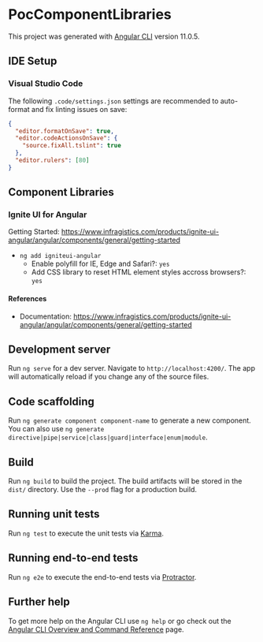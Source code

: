 # PocComponentLibraries

This project was generated with [Angular CLI](https://github.com/angular/angular-cli) version 11.0.5.

## IDE Setup

### Visual Studio Code

The following `.code/settings.json` settings are recommended to auto-format
and fix linting issues on save:

```json
{
  "editor.formatOnSave": true,
  "editor.codeActionsOnSave": {
    "source.fixAll.tslint": true
  },
  "editor.rulers": [80]
}
```

## Component Libraries

### Ignite UI for Angular

Getting Started: <https://www.infragistics.com/products/ignite-ui-angular/angular/components/general/getting-started>

- `ng add igniteui-angular`
  - Enable polyfill for IE, Edge and Safari?: `yes`
  - Add CSS library to reset HTML element styles accross browsers?: `yes`

#### References

- Documentation: <https://www.infragistics.com/products/ignite-ui-angular/angular/components/general/getting-started>

## Development server

Run `ng serve` for a dev server. Navigate to `http://localhost:4200/`. The app will automatically reload if you change any of the source files.

## Code scaffolding

Run `ng generate component component-name` to generate a new component. You can also use `ng generate directive|pipe|service|class|guard|interface|enum|module`.

## Build

Run `ng build` to build the project. The build artifacts will be stored in the `dist/` directory. Use the `--prod` flag for a production build.

## Running unit tests

Run `ng test` to execute the unit tests via [Karma](https://karma-runner.github.io).

## Running end-to-end tests

Run `ng e2e` to execute the end-to-end tests via [Protractor](http://www.protractortest.org/).

## Further help

To get more help on the Angular CLI use `ng help` or go check out the [Angular CLI Overview and Command Reference](https://angular.io/cli) page.
